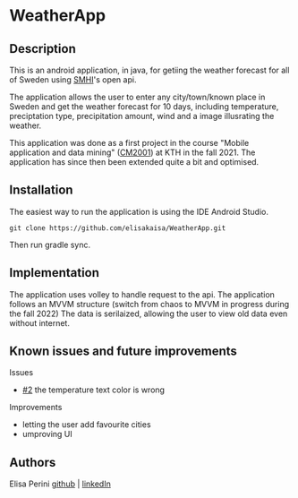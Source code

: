 # WeatherApp


## Description

This is an android application, in java, for getiing the weather forecast for all of Sweden using 
[SMHI](https://opendata.smhi.se/apidocs/metfcst/index.html)'s open api.

The application allows the user to enter any city/town/known place in Sweden and get the weather forecast for 10 days,
including temperature, preciptation type, precipitation amount, wind and a image illusrating the weather.

This application was done as a first project in the course "Mobile application and data mining" 
([CM2001](https://www.kth.se/student/kurser/kurs/CM2001?l=en)) at KTH in the fall 2021.
The application has since then been extended quite a bit and optimised.

## Installation

The easiest way to run the application is using the IDE Android Studio.

    git clone https://github.com/elisakaisa/WeatherApp.git

Then run gradle sync.

## Implementation

The application uses volley to handle request to the api. 
The application follows an MVVM structure (switch from chaos to MVVM in progress during the fall 2022)
The data is serilaized, allowing the user to view old data even without internet.

## Known issues and future improvements

Issues
- [#2](https://github.com/elisakaisa/WeatherApp/issues/2) the temperature text color is wrong

Improvements
- letting the user add favourite cities
- umproving UI

## Authors

Elisa Perini [github](https://github.com/elisakaisa) | [linkedIn](https://www.linkedin.com/in/elisa-perini-2759ba227/)
